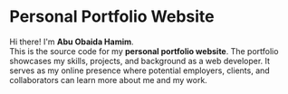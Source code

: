 # Personal Portfolio Website

Hi there! I'm **Abu Obaida Hamim**.  
This is the source code for my **personal portfolio website**. The portfolio showcases my skills, projects, and background as a web developer. It serves as my online presence where potential employers, clients, and collaborators can learn more about me and my work.
